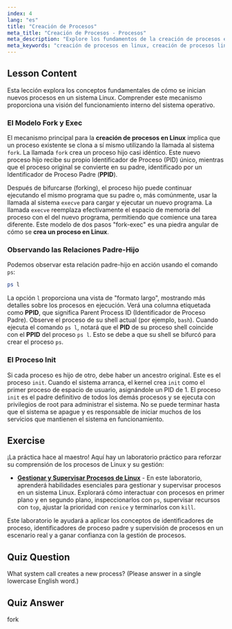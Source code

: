 ```yaml
---
index: 4
lang: "es"
title: "Creación de Procesos"
meta_title: "Creación de Procesos - Procesos"
meta_description: "Explore los fundamentos de la creación de procesos en Linux. Esta guía cubre las llamadas al sistema fork y execve, las relaciones padre/hijo (PID y PPID) y el papel del proceso init. Aprenda a crear un proceso en Linux y comprenda los conceptos centrales de la creación de procesos en el sistema operativo."
meta_keywords: "creación de procesos en linux, creación de procesos linux, crear un proceso en linux, creación de procesos en sistema operativo, creación de procesos, fork, execve, PID, PPID, proceso init, procesos Linux"
---
```


## Lesson Content

Esta lección explora los conceptos fundamentales de cómo se inician nuevos procesos en un sistema Linux. Comprender este mecanismo proporciona una visión del funcionamiento interno del sistema operativo.

### El Modelo Fork y Exec

El mecanismo principal para la **creación de procesos en Linux** implica que un proceso existente se clona a sí mismo utilizando la llamada al sistema `fork`. La llamada `fork` crea un proceso hijo casi idéntico. Este nuevo proceso hijo recibe su propio Identificador de Proceso (PID) único, mientras que el proceso original se convierte en su padre, identificado por un Identificador de Proceso Padre (**PPID**).

Después de bifurcarse (forking), el proceso hijo puede continuar ejecutando el mismo programa que su padre o, más comúnmente, usar la llamada al sistema `execve` para cargar y ejecutar un nuevo programa. La llamada `execve` reemplaza efectivamente el espacio de memoria del proceso con el del nuevo programa, permitiendo que comience una tarea diferente. Este modelo de dos pasos "fork-exec" es una piedra angular de cómo se **crea un proceso en Linux**.

### Observando las Relaciones Padre-Hijo

Podemos observar esta relación padre-hijo en acción usando el comando `ps`:

```bash
ps l
```

La opción `l` proporciona una vista de "formato largo", mostrando más detalles sobre los procesos en ejecución. Verá una columna etiquetada como **PPID**, que significa Parent Process ID (Identificador de Proceso Padre). Observe el proceso de su shell actual (por ejemplo, `bash`). Cuando ejecuta el comando `ps l`, notará que el **PID** de su proceso shell coincide con el **PPID** del proceso `ps l`. Esto se debe a que su shell se bifurcó para crear el proceso `ps`.

### El Proceso Init

Si cada proceso es hijo de otro, debe haber un ancestro original. Este es el proceso `init`. Cuando el sistema arranca, el kernel crea `init` como el primer proceso de espacio de usuario, asignándole un PID de 1. El proceso `init` es el padre definitivo de todos los demás procesos y se ejecuta con privilegios de root para administrar el sistema. No se puede terminar hasta que el sistema se apague y es responsable de iniciar muchos de los servicios que mantienen el sistema en funcionamiento.

## Exercise

¡La práctica hace al maestro! Aquí hay un laboratorio práctico para reforzar su comprensión de los procesos de Linux y su gestión:

- **[Gestionar y Supervisar Procesos de Linux](https://labex.io/es/labs/comptia-manage-and-monitor-linux-processes-590864)** - En este laboratorio, aprenderá habilidades esenciales para gestionar y supervisar procesos en un sistema Linux. Explorará cómo interactuar con procesos en primer plano y en segundo plano, inspeccionarlos con `ps`, supervisar recursos con `top`, ajustar la prioridad con `renice` y terminarlos con `kill`.

Este laboratorio le ayudará a aplicar los conceptos de identificadores de proceso, identificadores de proceso padre y supervisión de procesos en un escenario real y a ganar confianza con la gestión de procesos.

## Quiz Question

What system call creates a new process? (Please answer in a single lowercase English word.)

## Quiz Answer

fork

